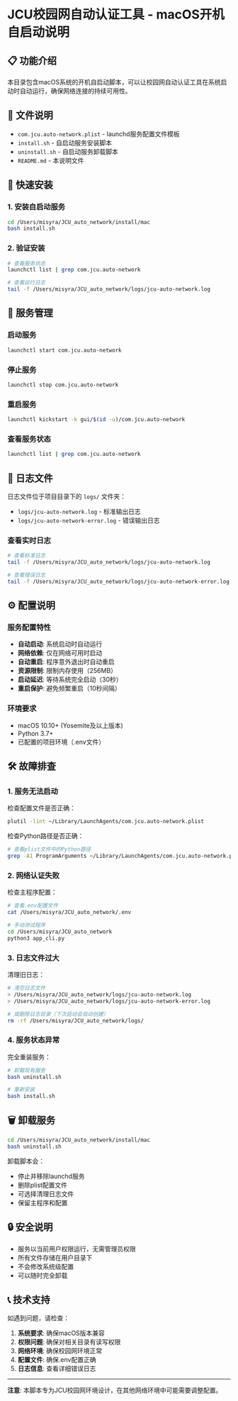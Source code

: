 # JCU校园网自动认证工具 - macOS开机自启动说明

## 📋 功能介绍

本目录包含macOS系统的开机自启动脚本，可以让校园网自动认证工具在系统启动时自动运行，确保网络连接的持续可用性。

## 📁 文件说明

- `com.jcu.auto-network.plist` - launchd服务配置文件模板
- `install.sh` - 自启动服务安装脚本
- `uninstall.sh` - 自启动服务卸载脚本
- `README.md` - 本说明文件

## 🚀 快速安装

### 1. 安装自启动服务

```bash
cd /Users/misyra/JCU_auto_network/install/mac
bash install.sh
```

### 2. 验证安装

```bash
# 查看服务状态
launchctl list | grep com.jcu.auto-network

# 查看运行日志
tail -f /Users/misyra/JCU_auto_network/logs/jcu-auto-network.log
```

## 🔧 服务管理

### 启动服务
```bash
launchctl start com.jcu.auto-network
```

### 停止服务
```bash
launchctl stop com.jcu.auto-network
```

### 重启服务
```bash
launchctl kickstart -k gui/$(id -u)/com.jcu.auto-network
```

### 查看服务状态
```bash
launchctl list | grep com.jcu.auto-network
```

## 📝 日志文件

日志文件位于项目目录下的 `logs/` 文件夹：

- `logs/jcu-auto-network.log` - 标准输出日志
- `logs/jcu-auto-network-error.log` - 错误输出日志

### 查看实时日志
```bash
# 查看标准日志
tail -f /Users/misyra/JCU_auto_network/logs/jcu-auto-network.log

# 查看错误日志
tail -f /Users/misyra/JCU_auto_network/logs/jcu-auto-network-error.log
```

## ⚙️ 配置说明

### 服务配置特性

- **自动启动**: 系统启动时自动运行
- **网络依赖**: 仅在网络可用时启动
- **自动重启**: 程序意外退出时自动重启
- **资源限制**: 限制内存使用（256MB）
- **启动延迟**: 等待系统完全启动（30秒）
- **重启保护**: 避免频繁重启（10秒间隔）

### 环境要求

- macOS 10.10+ (Yosemite及以上版本)
- Python 3.7+
- 已配置的项目环境（.env文件）

## 🛠️ 故障排查

### 1. 服务无法启动

检查配置文件是否正确：
```bash
plutil -lint ~/Library/LaunchAgents/com.jcu.auto-network.plist
```

检查Python路径是否正确：
```bash
# 查看plist文件中的Python路径
grep -A1 ProgramArguments ~/Library/LaunchAgents/com.jcu.auto-network.plist
```

### 2. 网络认证失败

检查主程序配置：
```bash
# 查看.env配置文件
cat /Users/misyra/JCU_auto_network/.env

# 手动测试程序
cd /Users/misyra/JCU_auto_network
python3 app_cli.py
```

### 3. 日志文件过大

清理旧日志：
```bash
# 清空日志文件
> /Users/misyra/JCU_auto_network/logs/jcu-auto-network.log
> /Users/misyra/JCU_auto_network/logs/jcu-auto-network-error.log

# 或删除日志目录（下次启动会自动创建）
rm -rf /Users/misyra/JCU_auto_network/logs/
```

### 4. 服务状态异常

完全重装服务：
```bash
# 卸载现有服务
bash uninstall.sh

# 重新安装
bash install.sh
```

## 🗑️ 卸载服务

```bash
cd /Users/misyra/JCU_auto_network/install/mac
bash uninstall.sh
```

卸载脚本会：
- 停止并移除launchd服务
- 删除plist配置文件
- 可选择清理日志文件
- 保留主程序和配置

## 🔒 安全说明

- 服务以当前用户权限运行，无需管理员权限
- 所有文件存储在用户目录下
- 不会修改系统级配置
- 可以随时完全卸载

## 📞 技术支持

如遇到问题，请检查：

1. **系统要求**: 确保macOS版本兼容
2. **权限问题**: 确保对相关目录有读写权限
3. **网络环境**: 确保校园网环境正常
4. **配置文件**: 确保.env配置正确
5. **日志信息**: 查看详细错误日志

---

**注意**: 本脚本专为JCU校园网环境设计，在其他网络环境中可能需要调整配置。